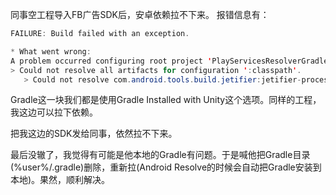 同事空工程导入FB广告SDK后，安卓依赖拉不下来。
报错信息有：
```java
FAILURE: Build failed with an exception.

* What went wrong:
A problem occurred configuring root project 'PlayServicesResolverGradle'.
> Could not resolve all artifacts for configuration ':classpath'.
   > Could not resolve com.android.tools.build.jetifier:jetifier-processor:1.0.+.
```
Gradle这一块我们都是使用Gradle Installed with Unity这个选项。同样的工程，我这边可以拉下依赖。

把我这边的SDK发给同事，依然拉不下来。



最后没辙了，我觉得有可能是他本地的Gradle有问题。于是喊他把Gradle目录(%user%/.gradle)删除，重新拉(Android Resolve的时候会自动把Gradle安装到本地)。果然，顺利解决。